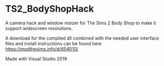 # TS2_BodyShopHack
A camera hack and window resizer for The Sims 2 Body Shop to make it support widescreen resolutions.

A download for the compiled dll combined with the needed user interface files and install instructions can be found here</br>
https://modthesims.info/d/654010/

Made with Visual Studio 2019
